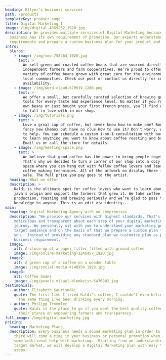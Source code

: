 ```yaml
---
heading: Bflyer's business services
path: /products
templateKey: product-page
title: Digital Marketing 1
image: /img/digital-4369232_1920.jpg
description: We provides multiple services of Digital Marketing because every
  business has its own requirement of promotion. Our experts understand your
  requirements and prepare a custom business plan for your product and services.
intro:
  blurbs:
    - image: /img/seo-758264_1920.jpg
      text: >
        We sell green and roasted coffee beans that are sourced directly from
        independent farmers and farm cooperatives. We’re proud to offer a
        variety of coffee beans grown with great care for the environment and
        local communities. Check our post or contact us directly for current
        availability.
    - image: /img/word-cloud-679939_1280.png
      text: >
        We offer a small, but carefully curated selection of brewing gear and
        tools for every taste and experience level. No matter if you roast your
        own beans or just bought your first french press, you’ll find a gadget
        to fall in love with in our shop.
    - image: /img/tutorials.png
      text: >
        Love a great cup of coffee, but never knew how to make one? Bought a
        fancy new Chemex but have no clue how to use it? Don't worry, we’re here
        to help. You can schedule a custom 1-on-1 consultation with our baristas
        to learn anything you want to know about coffee roasting and brewing.
        Email us or call the store for details.
    - image: /img/meeting-space.png
      text: >
        We believe that good coffee has the power to bring people together.
        That’s why we decided to turn a corner of our shop into a cozy meeting
        space where you can hang out with fellow coffee lovers and learn about
        coffee making techniques. All of the artwork on display there is for
        sale. The full price you pay goes to the artist.
  heading: What we offer
  description: >
    Kaldi is the ultimate spot for coffee lovers who want to learn about their
    java’s origin and support the farmers that grew it. We take coffee
    production, roasting and brewing seriously and we’re glad to pass that
    knowledge to anyone. This is an edit via identity...
main:
  heading: Digital Marketing Agency with no compromises
  description: "We provide our services with highest standards. That’s why we’re
    meticulous and transparent about each step of your digital marketing
    journey. We personally sit with you to understand your marketing goals and
    target audience and on the basis of that we prepare a custom plan for
    you.  Instead of providing any standard plan we customize plan as per your
    business requirement.  "
  image1:
    alt: A close-up of a paper filter filled with ground coffee
    image: /img/online-marketing-1246457_1920.jpg
  image2:
    alt: A green cup of a coffee on a wooden table
    image: /img/social-media-4140959_1920.jpg
  image3:
    alt: Coffee beans
    image: /img/pexels-mikael-blomkvist-6476802.jpg
testimonials:
  - author: Elisabeth Kaurismäki
    quote: The first time I tried Kaldi’s coffee, I couldn’t even believe that was
      the same thing I’ve been drinking every morning.
  - author: Philipp Trommler
    quote: Kaldi is the place to go if you want the best quality coffee. I love
      their stance on empowering farmers and transparency.
full_image: /img/digital-marketing.jpg
pricing:
  heading: Marketing Plans
  description: Every business needs a sound marketing plan in order to survive and
    there will come a time in your business or personal promotion when you need
    some additional help with marketing.  Starting from an understanding of your
    target market, we will develop a Digital Marketing plan with easy to follow
    steps.
---
```

